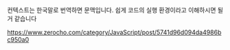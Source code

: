 컨텍스트는 한국말로 번역하면 문맥입니다. 쉽게 코드의 실행 환경이라고 이해하시면 될 거 같습니다

https://www.zerocho.com/category/JavaScript/post/5741d96d094da4986bc950a0
